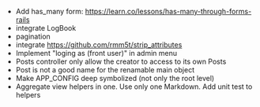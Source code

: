 - Add has_many form: https://learn.co/lessons/has-many-through-forms-rails
- integrate LogBook
- pagination
- integrate https://github.com/rmm5t/strip_attributes
- Implement "loging as (front user)" in admin menu
- Posts controller only allow the creator to access to its own Posts
- Post is not a good name for the renamable main object
- Make APP_CONFIG deep symbolized (not only the root level)
- Aggregate view helpers in one. Use only one Markdown. Add unit test to helpers
